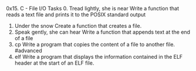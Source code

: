 0x15. C - File I/O
Tasks
0. Tread lightly, she is near
Write a function that reads a text file and prints it to the POSIX standard output
1. Under the snow
Create a function that creates a file.
2. Speak gently, she can hear
Write a function that appends text at the end of a file
3. cp
Write a program that copies the content of a file to another file.
#advanced
4. elf
Write a program that displays the information contained in the ELF header at the start of an ELF file.
